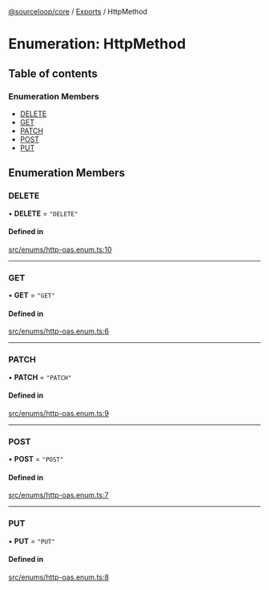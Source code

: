 [@sourceloop/core](../README.md) / [Exports](../modules.md) / HttpMethod

# Enumeration: HttpMethod

## Table of contents

### Enumeration Members

- [DELETE](HttpMethod.md#delete)
- [GET](HttpMethod.md#get)
- [PATCH](HttpMethod.md#patch)
- [POST](HttpMethod.md#post)
- [PUT](HttpMethod.md#put)

## Enumeration Members

### DELETE

• **DELETE** = ``"DELETE"``

#### Defined in

[src/enums/http-oas.enum.ts:10](https://github.com/sourcefuse/loopback4-microservice-catalog/blob/00e854d46/packages/core/src/enums/http-oas.enum.ts#L10)

___

### GET

• **GET** = ``"GET"``

#### Defined in

[src/enums/http-oas.enum.ts:6](https://github.com/sourcefuse/loopback4-microservice-catalog/blob/00e854d46/packages/core/src/enums/http-oas.enum.ts#L6)

___

### PATCH

• **PATCH** = ``"PATCH"``

#### Defined in

[src/enums/http-oas.enum.ts:9](https://github.com/sourcefuse/loopback4-microservice-catalog/blob/00e854d46/packages/core/src/enums/http-oas.enum.ts#L9)

___

### POST

• **POST** = ``"POST"``

#### Defined in

[src/enums/http-oas.enum.ts:7](https://github.com/sourcefuse/loopback4-microservice-catalog/blob/00e854d46/packages/core/src/enums/http-oas.enum.ts#L7)

___

### PUT

• **PUT** = ``"PUT"``

#### Defined in

[src/enums/http-oas.enum.ts:8](https://github.com/sourcefuse/loopback4-microservice-catalog/blob/00e854d46/packages/core/src/enums/http-oas.enum.ts#L8)
